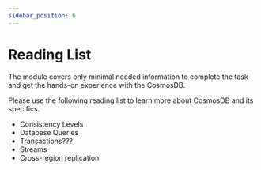 ```yaml
---
sidebar_position: 6
---
```


# Reading List

The module covers only minimal needed information to complete the task and get the hands-on experience with the CosmosDB.

Please use the following reading list to learn more about CosmosDB and its specifics.

- Consistency Levels
- Database Queries
- Transactions???
- Streams
- Cross-region replication
